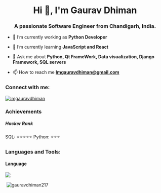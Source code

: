 <h1 align="center">Hi 👋, I'm Gaurav Dhiman</h1>
<h3 align="center">A passionate Software Engineer from Chandigarh, India.</h3>

- 🔭 I’m currently working as **Python Developer**

- 🌱 I’m currently learning **JavaScript and React**

- 💬 Ask me about **Python, Qt FrameWork, Data visualization, Django Framework, SQL servers**

- 📫 How to reach me **Imgauravdhiman@gmail.com**

<h3 align="left">Connect with me:</h3>
<p align="left">
<a href="https://linkedin.com/in/imgauravdhiman" target="blank">
<img align="center" src="https://img.shields.io/badge/LinkedIn-0077B5?style=for-the-badge&logo=linkedin&logoColor=white" alt="imgauravdhiman" /></a>
</p>
<h3> Achievements </h3>
<h5>Hacker Rank</h5>
SQL: &#11088;&#11088;&#11088;&#11088;&#11088;
Python: &#11088;&#11088;&#11088;
<h3 align="left">Languages and Tools:</h3>
<h4>Language</h4>
<p>
  <a href="https://skillicons.dev">
    <img src="https://skillicons.dev/icons?i=python,html,css,mysql,mongodb,git,aws,django,vscode" />
  </a>
</p>
<p>&nbsp;<img align="center" src="https://github-readme-stats.vercel.app/api?username=gauravdhiman217&show_icons=true&locale=en" alt="gauravdhiman217" /></p>
